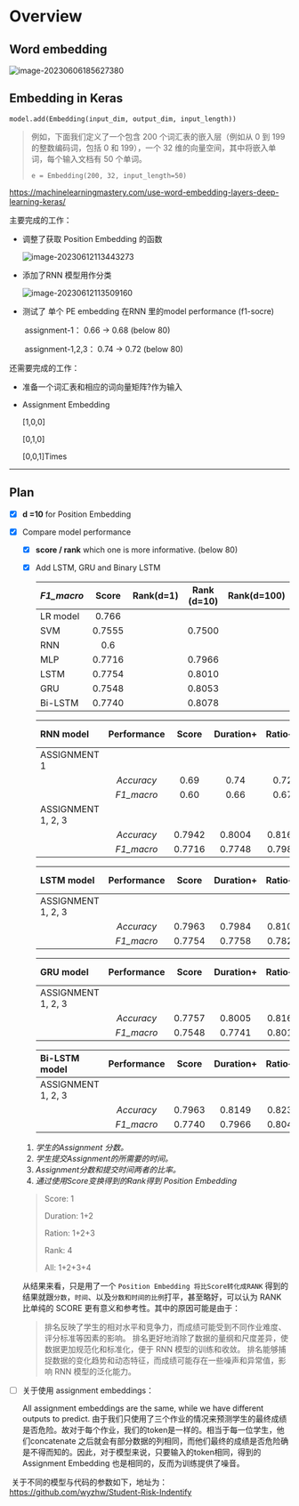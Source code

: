 # Overview

## Word embedding

![image-20230606185627380](C:\Users\wyzhw\AppData\Roaming\Typora\typora-user-images\image-20230606185627380.png)



## Embedding in Keras

`model.add(Embedding(input_dim, output_dim, input_length))`

> 例如，下面我们定义了一个包含 200 个词汇表的嵌入层（例如从 0 到 199 的整数编码词，包括 0 和 199），一个 32 维的向量空间，其中将嵌入单词，每个输入文档有 50 个单词。
>
> `e = Embedding(200, 32, input_length=50)`

https://machinelearningmastery.com/use-word-embedding-layers-deep-learning-keras/

主要完成的工作：

- 调整了获取 Position Embedding 的函数

  ![image-20230612113443273](C:\Users\wyzhw\AppData\Roaming\Typora\typora-user-images\image-20230612113443273.png)

- 添加了RNN 模型用作分类

  ![image-20230612113509160](C:\Users\wyzhw\AppData\Roaming\Typora\typora-user-images\image-20230612113509160.png)

- 测试了 单个 PE embedding 在RNN 里的model performance (f1-socre)

  ​	assignment-1： 0.66 -> 0.68 (below 80)

  ​	assignment-1,2,3： 0.74 -> 0.72 (below 80)

  

还需要完成的工作：

- 准备一个词汇表和相应的词向量矩阵?作为输入

- Assignment Embedding

  [1,0,0]

  [0,1,0]

  [0,0,1]Times
------

## Plan

- [x] **d =10** for Position Embedding

- [x] Compare model performance

  - [x] **score / rank** which one is more informative. (below 80)

  - [x] Add LSTM, GRU and Binary LSTM

    | *F1_macro* | Score  | Rank(d=1) | Rank (d=10) | Rank(d=100) |
    | :--------- | :----: | :-------: | :---------: | :---------: |
    | LR model   | 0.766  |           |             |             |
    | SVM        | 0.7555 |           |   0.7500    |             |
    | RNN        |  0.6   |           |             |             |
    | MLP        | 0.7716 |           |   0.7966    |             |
    | LSTM       | 0.7754 |           |   0.8010    |             |
    | GRU        | 0.7548 |           |   0.8053    |             |
    | Bi-LSTM    | 0.7740 |           |   0.8078    |             |
    
    
    
    |RNN model|Performance| Score | Duration+ | Ratio++ | Rank (d=10) | All |
    | :---------- | :--: | :--: | :--: | :--: | :--: | :--: |
    |ASSIGNMENT 1||  |  |  |  |  |
    |  | *Accuracy* | 0.69 | 0.74 | 0.72 | 0.73 |  |
    |  | *F1_macro* | 0.60 | 0.66 | 0.67 | 0.70 |  |
    | ASSIGNMENT 1, 2, 3 |  | | | | | |
    |  | *Accuracy*  | 0.7942 | 0.8004 | 0.8169 | 0.8128 | **0.8375** |
    |                    | *F1_macro*  | 0.7716 | 0.7748 | 0.7983 | 0.7966 | **0.8221** |

    | LSTM model         | Performance | Score  | Duration+ | Ratio++ | Rank (d=10) |    All     |
    | :----------------- | :---------: | :----: | :-------: | :-----: | :---------: | :--------: |
    | ASSIGNMENT 1, 2, 3 |             |        |           |         |             |            |
    |                    | *Accuracy*  | 0.7963 |  0.7984   | 0.8106  |   0.8169    | **0.8355** |
    |                    | *F1_macro*  | 0.7754 |  0.7758   | 0.7829  |   0.8010    | **0.8218** |
    
    | GRU model          | Performance | Score  | Duration+ | Ratio++ | Rank (d=10) |    All     |
    | :----------------- | :---------: | :----: | :-------: | :-----: | :---------: | :--------: |
    | ASSIGNMENT 1, 2, 3 |             |        |           |         |             |            |
    |                    | *Accuracy*  | 0.7757 |  0.8005   | 0.8169  |   0.8210    | **0.8313** |
    |                    | *F1_macro*  | 0.7548 |  0.7741   | 0.8017  |   0.8053    | **0.8168** |
    
    | Bi-LSTM model      | Performance | Score  | Duration+ | Ratio++ | Rank (d=10) |    All     |
    | :----------------- | :---------: | :----: | :-------: | :-----: | :---------: | :--------: |
    | ASSIGNMENT 1, 2, 3 |             |        |           |         |             |            |
    |                    | *Accuracy*  | 0.7963 |  0.8149   | 0.8231  |   0.8272    | **0.8519** |
    |                    | *F1_macro*  | 0.7740 |  0.7966   | 0.8046  |   0.8078    | **0.8417** |


  1. *学生的Assignment 分数。*
  2. *学生提交Assignment的所需要的时间。*
  3. *Assignment分数和提交时间两者的比率。*
  4. *通过使用Score变换得到的Rank得到 Position Embedding*

  > Score: 1
  >
  > Duration: 1+2 
  >
  > Ration: 1+2+3
  >
  > Rank: 4
  >
  > All: 1+2+3+4

  从结果来看，只是用了一个 `Position Embedding 将比Score转化成RANK` 得到的结果就跟`分数`，`时间`、以及`分数和时间的比例`打平，甚至略好，可以认为 RANK 比单纯的 SCORE 更有意义和参考性。其中的原因可能是由于：

  > 排名反映了学生的相对水平和竞争力，而成绩可能受到不同作业难度、评分标准等因素的影响。
  > 排名更好地消除了数据的量纲和尺度差异，使数据更加规范化和标准化，便于 RNN 模型的训练和收敛。
  > 排名能够捕捉数据的变化趋势和动态特征，而成绩可能存在一些噪声和异常值，影响 RNN 模型的泛化能力。

- [ ] 关于使用 assignment embeddings：

  All assignment embeddings are the same, while we have different outputs to predict. 由于我们只使用了三个作业的情况来预测学生的最终成绩是否危险。故对于每个作业，我们的token是一样的。相当于每一位学生，他们concatenate 之后就会有部分数据的列相同，而他们最终的成绩是否危险确是不得而知的。因此，对于模型来说，只要输入的token相同，得到的Assignment Embedding 也是相同的，反而为训练提供了噪音。




​	关于不同的模型与代码的参数如下，地址为：https://github.com/wyzhw/Student-Risk-Indentify
